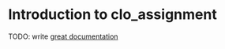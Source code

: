 # Introduction to clo_assignment

TODO: write [great documentation](http://jacobian.org/writing/what-to-write/)
